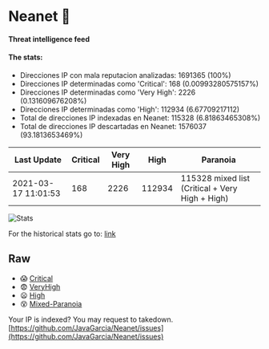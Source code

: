 # Neanet :hocho:
#### Threat intelligence feed
#### The stats:

- Direcciones IP con mala reputacion analizadas: 1691365 (100%)
- Direcciones IP determinadas como 'Critical':  168 (0.00993280575157%)
- Direcciones IP determinadas como 'Very High':  2226 (0.131609676208%)
- Direcciones IP determinadas como 'High':  112934 (6.67709217112)
- Total de direcciones IP indexadas en Neanet:  115328 (6.81863465308%)
- Total de direcciones IP descartadas en Neanet:  1576037 (93.1813653469%)

| Last Update | Critical | Very High | High | Paranoia |
| --- | --- | --- | --- | --- |
| 2021-03-17 11:01:53 | 168 | 2226 | 112934 | 115328 mixed list (Critical + Very High + High)|

![Stats](https://docs.google.com/spreadsheets/d/e/2PACX-1vSnaNMIXVabIpDJjufMlzH7poXnshF3mgd8Is1g9ytUEzVsP5my4Trn8f-xkoLLQ38xpL3HtmUexLo6/pubchart?oid=501124687&format=image)

For the historical stats go to: [link](/stats.csv)
## Raw
- :scream: [Critical](https://raw.githubusercontent.com/JavaGarcia/Neanet/master/blacklists/neanet_critical.txt)
- :fearful: [VeryHigh](https://raw.githubusercontent.com/JavaGarcia/Neanet/master/blacklists/neanet_veryHigh.txtt)
- :frowning: [High](https://raw.githubusercontent.com/JavaGarcia/Neanet/master/blacklists/neanet_high.txt)
- :dizzy_face: [Mixed-Paranoia](https://raw.githubusercontent.com/JavaGarcia/Neanet/master/blacklists/neanet_all.txt)


Your IP is indexed? You may request to takedown. [https://github.com/JavaGarcia/Neanet/issues](https://github.com/JavaGarcia/Neanet/issues)
































































































































































































































































































































































































































































































































































































































































































































































































































































































































































































































































































































































































































































































































































































































































































































































































































































































































































































































































































































































































































































































































































































































































































































































































































































































































































































































































































































































































































































































































































































































































































































































































































































































































































































































































































































































































































































































































































































































































































































































































































































































































































































































































































































































































































































































































































































































































































































































































































































































































































































































































































































